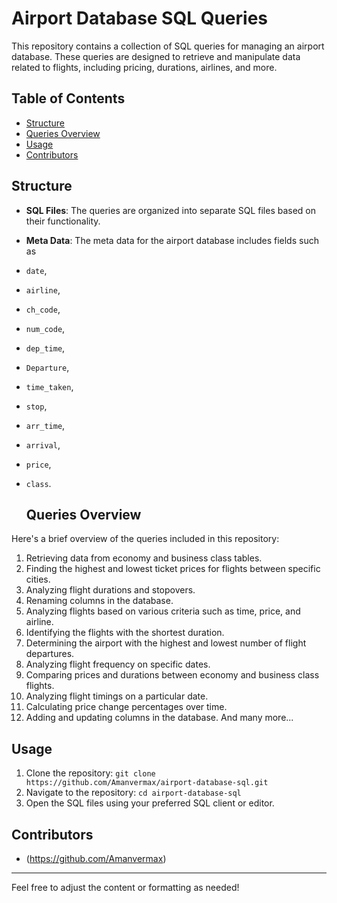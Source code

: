 # Airport Database SQL Queries

This repository contains a collection of SQL queries for managing an airport database. These queries are designed to retrieve and manipulate data related to flights, including pricing, durations, airlines, and more.

## Table of Contents

- [Structure](#structure)
- [Queries Overview](#queries-overview)
- [Usage](#usage)
- [Contributors](#contributors)

## Structure

- **SQL Files**: The queries are organized into separate SQL files based on their functionality.
- **Meta Data**: The meta data for the airport database includes fields such as
-  `date`,
-  `airline`,
-  `ch_code`,
-  `num_code`,
-  `dep_time`,
-   `Departure`,
-   `time_taken`,
-   `stop`,
-   `arr_time`,
-   `arrival`,
-    `price`,
-    `class`.
  
     ## Queries Overview

Here's a brief overview of the queries included in this repository:

1. Retrieving data from economy and business class tables.
2. Finding the highest and lowest ticket prices for flights between specific cities.
3. Analyzing flight durations and stopovers.
4. Renaming columns in the database.
5. Analyzing flights based on various criteria such as time, price, and airline.
6. Identifying the flights with the shortest duration.
7. Determining the airport with the highest and lowest number of flight departures.
8. Analyzing flight frequency on specific dates.
9. Comparing prices and durations between economy and business class flights.
10. Analyzing flight timings on a particular date.
11. Calculating price change percentages over time.
12. Adding and updating columns in the database.
    And many more...

## Usage

1. Clone the repository: `git clone https://github.com/Amanvermax/airport-database-sql.git`
2. Navigate to the repository: `cd airport-database-sql`
3. Open the SQL files using your preferred SQL client or editor.

## Contributors

- (https://github.com/Amanvermax)


---

Feel free to adjust the content or formatting as needed!
